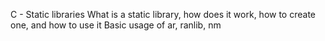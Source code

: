 C - Static libraries
What is a static library, how does it work, how to create one, and how to use it
Basic usage of ar, ranlib, nm